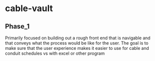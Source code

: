 # cable-vault
## Phase_1
Primarily focused on building out a rough front end that is navigable and that conveys what the process would be like for the user. The goal is to make sure that the user experience makes it easier to use for cable and conduit schedules vs with excel or other program